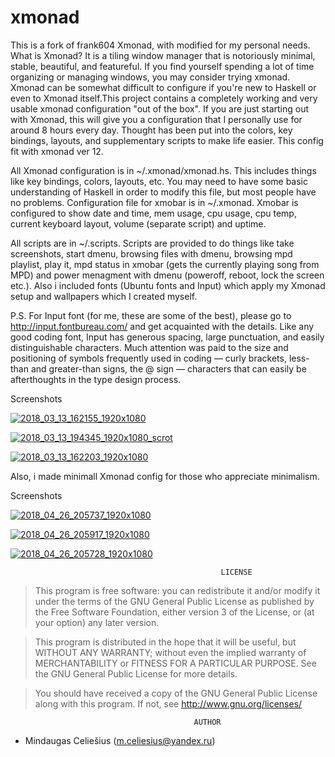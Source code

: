 # xmonad
This is a fork of frank604 Xmonad, with modified for my personal needs. What is Xmonad? It is a tiling window manager that is notoriously minimal, stable, beautiful, and featureful. If you find yourself spending a lot of time organizing or managing windows, you may consider trying xmonad. Xmonad can be somewhat difficult to configure if you're new to Haskell or even to Xmonad itself.This project contains a completely working and very usable xmonad configuration "out of the box". If you are just starting out with Xmonad, this will give you a configuration that I personally use for around 8 hours every day. Thought has been put into the colors, key bindings, layouts, and supplementary scripts to make life easier. This config fit with xmonad ver 12. 

All Xmonad configuration is in ~/.xmonad/xmonad.hs. This includes things like key bindings, colors, layouts, etc. You may need to have some basic understanding of Haskell in order to modify this file, but most people have no problems. Configuration file for xmobar is in ~/.xmonad. Xmobar is configured to show date and time, mem usage, cpu usage, cpu temp, current keyboard layout, volume (separate script) and uptime.

All scripts are in ~/.scripts. Scripts are provided to do things like take screenshots, start dmenu, browsing files with dmenu, browsing mpd playlist, play it, mpd status in xmobar (gets the currently playing song from MPD) and power menagment with dmenu (poweroff, reboot, lock the screen etc.). Also i included fonts (Ubuntu fonts and Input)  which apply my Xmonad setup and wallpapers which I created myself.

P.S.
For Input font (for me, these are some of the best), please go to http://input.fontbureau.com/ and get acquainted with the details. Like any good coding font, Input has generous spacing, large punctuation, and easily distinguishable characters. Much attention was paid to the size and positioning of symbols frequently used in coding — curly brackets, less-than and greater-than signs, the @ sign — characters that can easily be afterthoughts in the type design process.

Screenshots

<a href="https://ibb.co/b4QyCx"><img src="https://preview.ibb.co/gTUQsx/2018_03_13_162155_1920x1080.png" alt="2018_03_13_162155_1920x1080" border="0"></a>


<a href="https://ibb.co/b4xBXx"><img src="https://preview.ibb.co/nFFyCx/2018_03_13_194345_1920x1080_scrot.png" alt="2018_03_13_194345_1920x1080_scrot" border="0"></a>


<a href="https://ibb.co/mKKx5H"><img src="https://preview.ibb.co/n6cjkH/2018_03_13_162203_1920x1080.png" alt="2018_03_13_162203_1920x1080" border="0"></a>

Also, i made minimall Xmonad config for those who appreciate minimalism.

Screenshots

<a href="https://ibb.co/dvu1rx"><img src="https://preview.ibb.co/eSUZBx/2018_04_26_205737_1920x1080.png" alt="2018_04_26_205737_1920x1080" border="0"></a>


<a href="https://ibb.co/nb30jH"><img src="https://preview.ibb.co/gwYcWx/2018_04_26_205917_1920x1080.png" alt="2018_04_26_205917_1920x1080" border="0"></a>


<a href="https://ibb.co/k7Ypdc"><img src="https://preview.ibb.co/g1d0jH/2018_04_26_205728_1920x1080.png" alt="2018_04_26_205728_1920x1080" border="0"></a>

                                                   LICENSE
                                                    
                                                    
                                                    
     

 > This program is free software: you can redistribute it and/or modify it under the terms of the GNU General Public License as published by the Free Software Foundation, either version 3 of the License, or (at your option) any later version.

   > This program is distributed in the hope that it will be useful, but WITHOUT ANY WARRANTY; without even the implied warranty of MERCHANTABILITY or FITNESS FOR A PARTICULAR PURPOSE. See the GNU General Public License for more details.

   > You should have received a copy of the GNU General Public License along with this program. If not, see http://www.gnu.org/licenses/
                                   
                                   
                                             AUTHOR
                                              
- Mindaugas Celiešius (m.celiesius@yandex.ru)                                              
